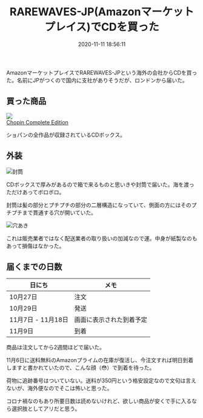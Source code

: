﻿---
title: RAREWAVES-JP(Amazonマーケットプレイス)でCDを買った
date: 2020-11-11 18:56:11
post_id: a4txye
categories:
  - 雑記
tags:
---

AmazonマーケットプレイスでRAREWAVES-JPという海外の会社からCDを買った。名前にJPがつくので国内に支社がありそうだが、ロンドンから届いた。

<!-- more -->


## 買った商品

<a href="https://www.amazon.co.jp/gp/product/B002NFCHBA/ref=as_li_ss_il?ie=UTF8&psc=1&linkCode=li3&tag=pixelog07-22&linkId=7d4d6d3fc573e3c381f5f58605b303ee&language=ja_JP" target="_blank"><img border="0" src="//ws-fe.amazon-adsystem.com/widgets/q?_encoding=UTF8&ASIN=B002NFCHBA&Format=_SL250_&ID=AsinImage&MarketPlace=JP&ServiceVersion=20070822&WS=1&tag=pixelog07-22&language=ja_JP" ></a><img src="https://ir-jp.amazon-adsystem.com/e/ir?t=pixelog07-22&language=ja_JP&l=li3&o=9&a=B002NFCHBA" width="1" height="1" border="0" alt="" style="border:none !important; margin:0px !important;" />  
[Chopin Complete Edition](https://amzn.to/38Kbq6f)

ショパンの全作品が収録されているCDボックス。


## 外装

![封筒](1.jpg "外装")

CDボックスで厚みがあるので箱で来るものと思いきや封筒で届いた。海を渡っただけあってボロボロ。

封筒は髪の部分とプチプチの部分の二層構造になっていて、側面の方にはそのプチプチまで貫通する穴が開いていた。

![穴あき](2.jpg "穴")

これは販売業者ではなく配送業者の取り扱いの加減なので運。中身が紙製なのもあって損傷はなかった。


## 届くまでの日数

|日にち|メモ|
|----|---|
|10月27日|注文|
|10月29日|発送|
|11月7日 - 11月18日|画面に表示された到着予定|
|11月9日|到着|

商品は注文してから2週間ほどで届いた。

11月6日に送料無料のAmazonプライムの在庫が復活し、今注文すれば明日到着しますと書かれていたので、こんな顔（😳）で到着を待った。

荷物に追跡番号はついていない。送料が350円という格安設定なので文句は言えないが、海外便なのでそこは怖いと思った。

コロナ禍なのもあり所要日数は読めないけれど、欲しい商品が安くで手に入るなら選択肢としてアリだと思う。
